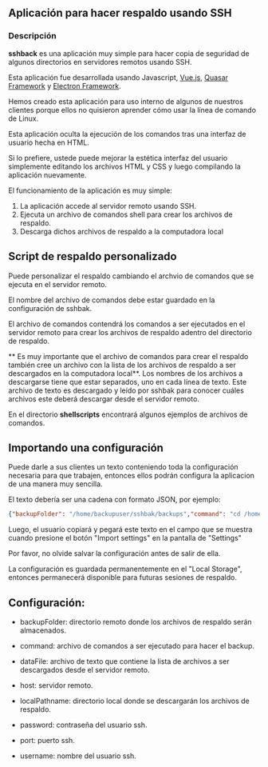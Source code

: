 ## Aplicación para hacer respaldo usando SSH

### Descripción

**sshback** es una aplicación muy simple para hacer copia de seguridad de algunos directorios en servidores remotos usando SSH.

Esta aplicación fue desarrollada usando Javascript, [Vue.js](https://vuejs.org/), [Quasar Framework](https://quasar.dev/) y [Electron Framework](https://www.electronjs.org/). 


Hemos creado esta aplicación para uso interno de algunos de nuestros clientes porque ellos no quisieron aprender cómo usar la línea de comando de Linux.

Esta aplicación oculta la ejecución de los comandos tras una interfaz de usuario hecha en HTML.

Si lo prefiere, ustede puede mejorar la estética interfaz del usuario simplemente editando los archivos HTML y CSS y luego compilando la aplicación nuevamente. 

El funcionamiento de la aplicación es muy simple:

1.   La aplicación accede al servidor remoto usando SSH.
2.   Ejecuta un archivo de comandos shell para crear los archivos de respaldo.
3.   Descarga dichos archivos de respaldo a la computadora local


## Script de respaldo personalizado

Puede personalizar el respaldo cambiando el archvio de comandos que se ejecuta en el servidor remoto.

El nombre del archivo de comandos debe estar guardado en la configuración de sshbak.

El archivo de comandos contendrá los comandos a ser ejecutados en el servidor remoto para crear los archivos de respaldo adentro del directorio de respaldo.

** Es muy importante que el archivo de comandos para crear el respaldo también cree un archivo con la lista de los archivos de respaldo a ser descargados en la computadora local**. Los nombres de los archivos a descargarse tiene que estar separados, uno en cada línea de texto.
Este archivo de texto es descargado y leído por sshbak para conocer cuáles archivos este deberá descargar desde el servidor remoto.

En el directorio **shellscripts** encontrará algunos ejemplos de archivos de comandos.

## Importando una configuración 

Puede darle a sus clientes un texto conteniendo toda la configuración necesaria para que trabajen, entonces ellos podrán configura la aplicacion de una manera muy sencilla.

El texto debería ser una cadena con formato JSON, por ejemplo:

```json
{"backupFolder": "/home/backupuser/sshbak/backups","command": "cd /home/backupuser/sshbak;./sshbak.sh","dataFile": "backup_files.txt","host": "myhost.com.ar","localPathname": "/home/mylocaluser/Backups/","password": "My_SSH_password","port": "12345","username": "backupuser"}
```

Luego, el usuario copiará y pegará este texto en el campo que se muestra cuando presione el botón "Import settings" en la pantalla de "Settings"

Por favor, no olvide salvar la configuración antes de salir de ella.

La configuración es guardada permanentemente en el "Local Storage", entonces permanecerá disponible para futuras sesiones de respaldo.


## Configuración:

-  backupFolder: directorio remoto donde los archivos de respaldo serán almacenados.

-  command: archivo de comandos a ser ejecutado para hacer el backup.

-  dataFile: archivo de texto que contiene la lista de archivos a ser descargados desde el servidor remoto.

-  host: servidor remoto.

-  localPathname: directorio local donde se descargarán los archivos de respaldo.

-  password: contraseña del usuario ssh.

-  port: puerto ssh.

-  username: nombre del usuario ssh.

